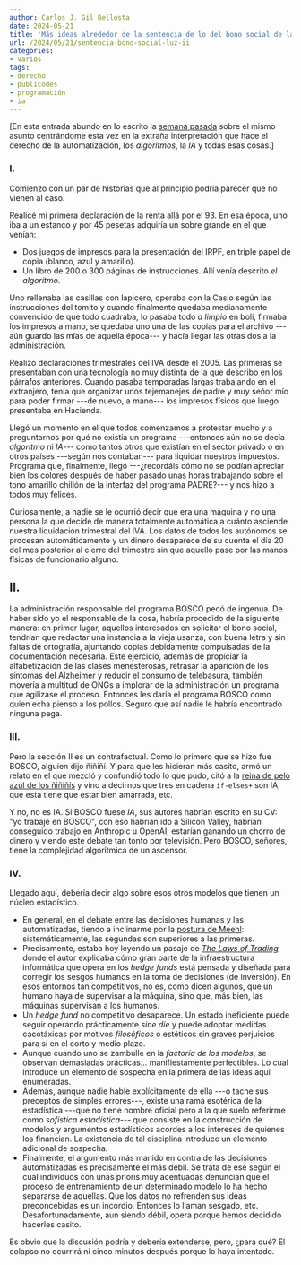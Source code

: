```yaml
---
author: Carlos J. Gil Bellosta
date: 2024-05-21
title: 'Más ideas alrededor de la sentencia de lo del bono social de la luz'
url: /2024/05/21/sentencia-bono-social-luz-ii
categories:
- varios
tags:
- derecho
- publicodes
- programación
- ia
---
```


[En esta entrada abundo en lo escrito la [semana pasada](/2024/05/16/sentencia-bono-social-luz-i/) sobre el mismo asunto centrándome esta vez en la extraña interpretación que hace el derecho de la automatización, los _algoritmos_, la _IA_ y todas esas cosas.]

### I.

Comienzo con un par de historias que al principio podría parecer que no vienen al caso.

Realicé mi primera declaración de la renta allá por el 93. En esa época, uno iba a un estanco y por 45 pesetas adquiría un sobre grande en el que venían:

- Dos juegos de impresos para la presentación del IRPF, en triple papel de copia (blanco, azul y amarillo).
- Un libro de 200 o 300 páginas de instrucciones. Allí venía descrito _el algoritmo_.

Uno rellenaba las casillas con lapicero, operaba con la Casio según las instrucciones del tomito y cuando finalmente quedaba medianamente convencido de que todo cuadraba, lo pasaba todo _a limpio_ en boli, firmaba los impresos a mano, se quedaba uno una de las copias para el archivo ---aún guardo las mías de aquella época--- y hacía llegar las otras dos a la administración.

Realizo declaraciones trimestrales del IVA desde el 2005. Las primeras se presentaban con una tecnología no muy distinta de la que describo en los párrafos anteriores. Cuando pasaba temporadas largas trabajando en el extranjero, tenía que organizar unos tejemanejes de padre y muy señor mío para poder firmar ---de nuevo, a mano--- los impresos físicos que luego presentaba en Hacienda.

Llegó un momento en el que todos comenzamos a protestar mucho y a preguntarnos por qué no existía un programa ---entonces aún no se decía _algoritmo_ ni _IA_--- como tantos otros que existían en el sector privado o en otros países ---según nos contaban--- para liquidar nuestros impuestos. Programa que, finalmente, llegó ---¿recordáis cómo no se podían apreciar bien los colores después de haber pasado unas horas trabajando sobre el tono amarillo chillón de la interfaz del programa PADRE?--- y nos hizo a todos muy felices.

Curiosamente, a nadie se le ocurrió decir que era una máquina y no una persona la que decide de manera totalmente automática a cuánto asciende nuestra liquidación trimestral del IVA. Los datos de todos los autónomos se procesan automáticamente y un dinero desaparece de su cuenta el día 20 del mes posterior al cierre del trimestre sin que aquello pase por las manos físicas de funcionario alguno.

## II.

La administración responsable del programa BOSCO pecó de ingenua. De haber sido yo el responsable de la cosa, habría procedido de la siguiente manera: en primer lugar, aquellos interesados en solicitar el bono social, tendrían que redactar una instancia a la vieja usanza, con buena letra y sin faltas de ortografía, ajuntando copias debidamente compulsadas de la documentación necesaria. Este ejercicio, además de propiciar la alfabetización de las clases menesterosas, retrasar la aparición de los síntomas del Alzheimer y reducir el consumo de telebasura, también movería a multitud de ONGs a implorar de la administración un programa que agilizase el proceso. Entonces les daría el programa BOSCO como quien echa pienso a los pollos. Seguro que así nadie le habría encontrado ninguna pega.

### III.

Pero la sección II es un contrafactual. Como lo primero que se hizo fue BOSCO, alguien dijo ñiñiñí. Y para que les hicieran más casito, armó un relato en el que mezcló y confundió todo lo que pudo, citó a la [reina de pelo azul de los ñiñiñís](http://localhost:1313/2017/01/16/weapons-of-math-destruction/) y vino a decirnos que tres en cadena `if-elses+` son IA, que esta tiene que estar bien amarrada, etc.

Y no, no es IA. Si BOSCO fuese _IA_, sus autores habrían escrito en su CV: "yo trabajé en BOSCO", con eso habrían ido a Silicon Valley, habrían conseguido trabajo en Anthropic u OpenAI, estarían ganando un chorro de dinero y viendo este debate tan tonto por televisión. Pero BOSCO, señores, tiene la complejidad algorítmica de un ascensor.


### IV.

Llegado aquí, debería decir algo sobre esos otros modelos que tienen un núcleo estadístico.

* En general, en el debate entre las decisiones humanas y las automatizadas, tiendo a inclinarme por la [postura de Meehl](/2023/05/25/evaluacion-algoritmos-vs-alternativas/): sistemáticamente, las segundas son superiores a las primeras.
* Precisamente, estaba hoy leyendo un pasaje de [_The Laws of Trading_](https://www.lawsoftrading.com/) donde el autor explicaba cómo gran parte de la infraestructura informática que opera en los _hedge funds_ está pensada y diseñada para corregir los sesgos humanos en la toma de decisiones (de inversión). En esos entornos tan competitivos, no es, como dicen algunos, que un humano haya de supervisar a la máquina, sino que, más bien, las máquinas supervisan a los humanos.
* Un _hedge fund_ no competitivo desaparece. Un estado ineficiente puede seguir operando prácticamente _sine die_ y puede adoptar medidas cacotáxicas por motivos _filosóficos_ o estéticos sin graves perjuicios para sí en el corto y medio plazo.
* Aunque cuando uno se zambulle en la _factoría de los modelos_, se observan demasiadas prácticas... manifiestamente perfectibles. Lo cual introduce un elemento de sospecha en la primera de las ideas aquí enumeradas.
* Además, aunque nadie hable explícitamente de ella ---o tache sus preceptos de simples errores---, existe una rama esotérica de la estadística ---que no tiene nombre oficial pero a la que suelo referirme como _sofística estadística_--- que consiste en la construcción de modelos y argumentos estadísticos acordes a los intereses de quienes los financian. La existencia de tal disciplina introduce un elemento adicional de sospecha.
* Finalmente, el argumento más manido en contra de las decisiones automatizadas es precisamente el más débil. Se trata de ese según el cual individuos con unas prioris muy acentuadas denuncian que el proceso de entrenamiento de un determinado modelo lo ha hecho separarse de aquellas. Que los datos no refrenden sus ideas preconcebidas es un incordio. Entonces lo llaman sesgado, etc. Desafortunadamente, aun siendo débil, opera porque hemos decidido hacerles casito.

Es obvio que la discusión podría y debería extenderse, pero, ¿para qué? El colapso no ocurrirá ni cinco minutos después porque lo haya intentado.

